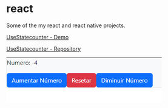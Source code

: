 # react
Some of the my react and react native projects.


[UseStatecounter - Demo](https://react-puce-sigma.vercel.app/)

[UseStatecounter - Repository](https://github.com/victorsantos-jobs/react/tree/main/useStateCounter)

![](https://github.com/victorsantos-jobs/react/blob/main/react.png)
